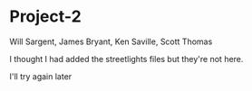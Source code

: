 # Project-2
Will Sargent, James Bryant, Ken Saville, Scott Thomas

I thought I had added the streetlights files but they're not here.

I'll try again later
